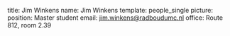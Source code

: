 title: Jim Winkens
name: Jim Winkens
template: people_single
picture: 
position: Master student
email: jim.winkens@radboudumc.nl
office: Route 812, room 2.39
